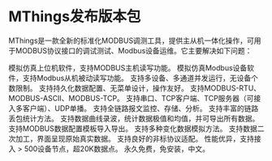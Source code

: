 # MThings发布版本包

MThings是一款全新的标准化MODBUS调测工具，提供主从机一体化操作，可用于MODBUS协议接口的调试测试、Modbus设备运维。它主要解决如下问题：

模拟仿真上位机软件，支持MODBUS主机读写功能。
模拟仿真Modbus设备软件，支持Modbus从机被动读写功能。
支持多设备、多通道并发运行，无设备个数限制。
支持持久化数据配置、无菜单设计，操作友好。
支持MODBUS-RTU、MODBUS-ASCII、MODBUS-TCP。
支持串口、TCP客户端、TCP服务器（可接入多客户端）、UDP单播。
支持全链路报文监控、存储、分析。
支持丰富的链路丢包统计方法。
支持数据曲线录波，统计数据极值和均值，并可导出所有数据。
支持MODBUS数据配置模板导入导出。
支持多种变化数据模拟方法。
支持数据二次加工，界面呈现原始真实数据。
支持良好的非标协议适配。
性能优异，支持接入 > 500设备节点，超20K数据点。
永久免费，免安装，中文。


